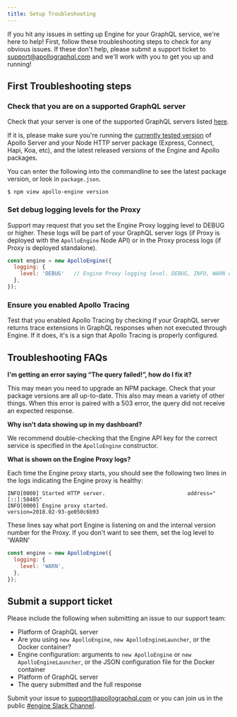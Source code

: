 ```yaml
---
title: Setup Troubleshooting
---
```


If you hit any issues in setting up Engine for your GraphQL service, we're here to help! First, follow these troubleshooting steps to check for any obvious issues. If these don't help, please submit a support ticket to [support@apollographql.com](mailto:support@apollographql.com) and we'll work with you to get you up and running!

<h2 id="sanity-checks" title="First steps">First Troubleshooting steps</h2>

<h3> Check that you are on a supported GraphQL server </h3>

Check that your server is one of the supported GraphQL servers listed [here](apollo-tracing.html).

If it is, please make sure you're running the [currently tested version](https://github.com/apollographql/apollo-engine-js/blob/master/package.json) of Apollo Server and your Node HTTP server package (Express, Connect, Hapi, Koa, etc), and the latest released versions of the Engine and Apollo packages.

You can enter the following into the commandline to see the latest package version, or look in  `package.json`.

```
$ npm view apollo-engine version
```

<h3> Set debug logging levels for the Proxy</h3>

Support may request that you set the Engine Proxy logging level to DEBUG or higher. These logs will be part of your GraphQL server logs (if Proxy is deployed with the `ApolloEngine` Node API) or in the Proxy process logs (if Proxy is deployed standalone).

```js
const engine = new ApolloEngine({
  logging: {
    level: 'DEBUG'   // Engine Proxy logging level. DEBUG, INFO, WARN or ERROR
  },
});
```

<h3> Ensure you enabled Apollo Tracing </h3>

Test that you enabled Apollo Tracing by checking if your GraphQL server returns trace extensions in GraphQL responses when not executed through Engine. If it does, it's is a sign that Apollo Tracing is properly configured.

<h2 id="">Troubleshooting FAQs</h2>

**I'm getting an error saying “The query failed!”, how do I fix it?**

This may mean you need to upgrade an NPM package. Check that your package versions are all up-to-date. This also may mean a variety of other things. When this error is paired with a 503 error, the query did not receive an expected response.

**Why isn't data showing up in my dashboard?**

We recommend double-checking that the Engine API key for the correct service is specified in the `ApolloEngine` constructor.

**What is shown on the Engine Proxy logs?**

Each time the Engine proxy starts, you should see the following two lines in the logs indicating the Engine proxy is healthy:

```
INFO[0000] Started HTTP server.                          address="[::]:50485"
INFO[0000] Engine proxy started.                         version=2018.02-93-ge050c6b93
```

These lines say what port Engine is listening on and the internal version number for the Proxy. If you don't want to see them, set the log level to 'WARN'

```js
const engine = new ApolloEngine({
  logging: {
    level: 'WARN',
  },
});
```

<h2 id="">Submit a support ticket</h2>

Please include the following when submitting an issue to our support team:

* Platform of GraphQL server
* Are you using `new ApolloEngine`, `new ApolloEngineLauncher`, or the Docker container?
* Engine configuration: arguments to `new ApolloEngine` or `new ApolloEngineLauncher`, or the JSON configuration file for the Docker container
* Platform of GraphQL server
* The query submitted and the full response

Submit your issue to [support@apollographql.com](mailto:support@apollographql.com) or you can join us in the public [#engine Slack Channel](https://www.apollographql.com/slack).
